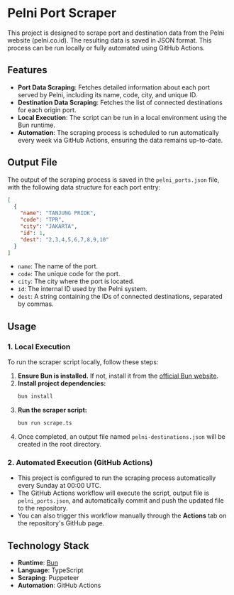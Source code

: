 # Pelni Port Scraper

This project is designed to scrape port and destination data from the Pelni website (pelni.co.id). The resulting data is saved in JSON format. This process can be run locally or fully automated using GitHub Actions.

## Features

- **Port Data Scraping**: Fetches detailed information about each port served by Pelni, including its name, code, city, and unique ID.
- **Destination Data Scraping**: Fetches the list of connected destinations for each origin port.
- **Local Execution**: The script can be run in a local environment using the Bun runtime.
- **Automation**: The scraping process is scheduled to run automatically every week via GitHub Actions, ensuring the data remains up-to-date.

## Output File

The output of the scraping process is saved in the `pelni_ports.json` file, with the following data structure for each port entry:

```json
[
  {
    "name": "TANJUNG PRIOK",
    "code": "TPR",
    "city": "JAKARTA",
    "id": 1,
    "dest": "2,3,4,5,6,7,8,9,10"
  }
]
```

- `name`: The name of the port.
- `code`: The unique code for the port.
- `city`: The city where the port is located.
- `id`: The internal ID used by the Pelni system.
- `dest`: A string containing the IDs of connected destinations, separated by commas.

## Usage

### 1. Local Execution

To run the scraper script locally, follow these steps:

1.  **Ensure Bun is installed.** If not, install it from the [official Bun website](https://bun.sh/).
2.  **Install project dependencies:**
    ```sh
    bun install
    ```
3.  **Run the scraper script:**
    ```sh
    bun run scrape.ts
    ```
4.  Once completed, an output file named `pelni-destinations.json` will be created in the root directory.

### 2. Automated Execution (GitHub Actions)

- This project is configured to run the scraping process automatically every Sunday at 00:00 UTC.
- The GitHub Actions workflow will execute the script, output file is `pelni_ports.json`, and automatically commit and push the updated file to the repository.
- You can also trigger this workflow manually through the **Actions** tab on the repository's GitHub page.

## Technology Stack

- **Runtime**: [Bun](https://bun.sh/)
- **Language**: TypeScript
- **Scraping**: Puppeteer
- **Automation**: GitHub Actions
